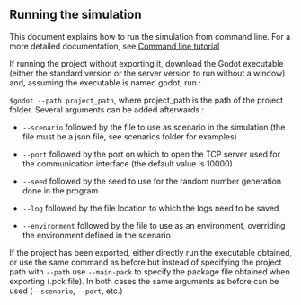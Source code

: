## Running the simulation

This document explains how to run the simulation from command line. For a more detailed documentation, see [Command line tutorial](https://docs.godotengine.org/en/stable/getting_started/editor/command_line_tutorial.html)

If running the project without exporting it, download the Godot executable (either the standard version or the server version to run without a window) and, assuming the executable is named godot, run :

`$godot --path project_path`, where project_path is the path of the project folder. Several arguments can be added afterwards :

- `--scenario` followed by the file to use as scenario in the simulation (the file must be a json file, see scenarios folder for examples)

- `--port` followed by the port on which to open the TCP server used for the communication interface (the default value is 10000)
 
- `--seed` followed by the seed to use for the random number generation done in the program

- `--log` followed by the file location to which the logs need to be saved

- `--environment` followed by the file to use as an environment, overriding the environment defined in the scenario

If the project has been exported, either directly run the executable obtained, or use the same command as before but instead of specifying the project path with `--path` use `--main-pack` to specify the package file obtained when exporting (.pck file). In both cases the same arguments as before can be used (`--scenario`, `--port`, etc.)
